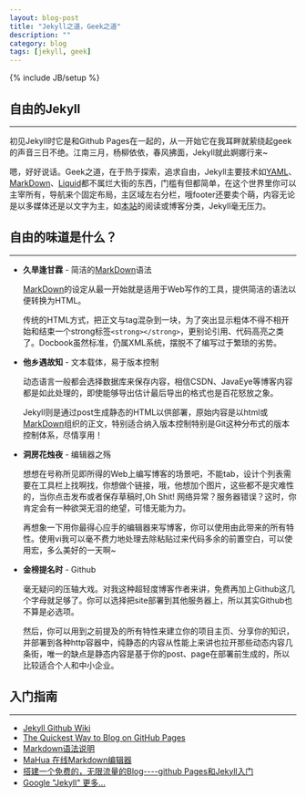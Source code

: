 ```yaml
---
layout: blog-post
title: "Jekyll之道，Geek之道"
description: ""
category: blog
tags: [jekyll, geek]
---
```

{% include JB/setup %}

## 自由的Jekyll
---
初见Jekyll时它是和Github Pages在一起的，从一开始它在我耳畔就萦绕起geek的声音三日不绝。江南三月，杨柳依依，春风拂面，Jekyll就此婀娜行来~

嗯，好好说话。Geek之道，在于热于探索，追求自由，Jekyll主要技术如[YAML][]、[MarkDown][]、[Liquid][]都不属烂大街的东西，门槛有但都简单，在这个世界里你可以主宰所有，导航来个固定布局，主区域左右分栏，哦footer还要卖个萌，内容无论是以多媒体还是以文字为主，如[本站][1]的阅读或博客分类，Jekyll毫无压力。

## 自由的味道是什么？
---
* **久旱逢甘霖** - 简洁的[MarkDown][]语法

    [MarkDown][]的设定从最一开始就是适用于Web写作的工具，提供简洁的语法以便转换为HTML。
    
    传统的HTML方式，把正文与tag混杂到一块，为了突出显示粗体不得不相开始和结束一个strong标签`<strong></strong>`，更别论引用、代码高亮之类了。Docbook虽然标准，仍属XML系统，摆脱不了编写过于繁琐的劣势。

* **他乡遇故知** - 文本载体，易于版本控制

    动态语言一般都会选择数据库来保存内容，相信CSDN、JavaEye等博客内容都是如此处理的，即使能够导出估计最后导出的格式也是百花怒放之象。

    Jekyll则是通过post生成静态的HTML以供部署，原始内容是以html或[MarkDown][]组织的正文，特别适合纳入版本控制特别是Git这种分布式的版本控制体系，尽情享用！

* **洞房花烛夜** - 编辑器之殇

    想想在号称所见即所得的Web上编写博客的场景吧，不能tab，设计个列表需要在工具栏上找啊找，你想做个链接，哦，他想加个图片，这些都不是灾难性的，当你点击发布或者保存草稿时,Oh Shit! 网络异常？服务器错误？这时，你肯定会有一种欲哭无泪的绝望，可惜无能为力。

    再想象一下用你最得心应手的编辑器来写博客，你可以使用由此带来的所有特性。使用vi我可以毫不费力地处理去除粘贴过来代码多余的前置空白，可以使用宏，多么美好的一天啊~

* **金榜提名时** - Github

    毫无疑问的压轴大戏。对我这种超轻度博客作者来讲，免费再加上Github这几个字母就足够了。你可以选择把site部署到其他服务器上，所以其实Github也不算是必选项。

    然后，你可以用到之前提及的所有特性来建立你的项目主页、分享你的知识，并部署到各种http容器中，纯静态的内容从性能上来讲也拉开那些动态内容几条街，唯一的缺点是静态内容是基于你的post、page在部署前生成的，所以比较适合个人和中小企业。

## 入门指南
---
* [Jekyll Github Wiki](https://github.com/mojombo/jekyll/wiki)
* [The Quickest Way to Blog on GitHub Pages](http://jekyllbootstrap.com/)
* [Markdown语法说明][MarkDown]
* [MaHua 在线Markdown编辑器](http://mahua.jser.me/)
* [搭建一个免费的，无限流量的Blog----github Pages和Jekyll入门](http://www.ruanyifeng.com/blog/2012/08/blogging_with_jekyll.html)
* [Google "Jekyll" 更多...](https://www.google.com.hk/search?q=Jekyll&aq=f&oq=jekyll&aqs=chrome.0.59j65j61j65l2j60.1630&sourceid=chrome&ie=UTF-8)

[YAML]: http://www.yaml.org/
[MarkDown]: http://wowubuntu.com/markdown/
[Liquid]: http://www.liquidmarkup.org/
[1]: http://hqingyi.github.io "青衣秀士的博客"
